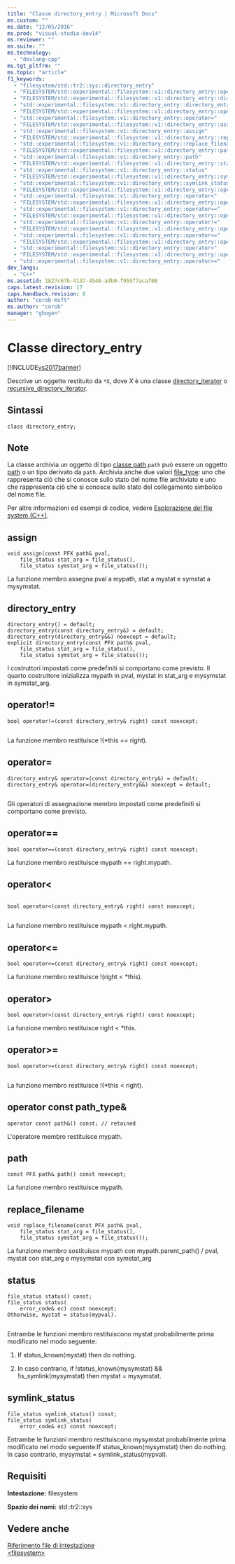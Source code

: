 ```yaml
---
title: "Classe directory_entry | Microsoft Docs"
ms.custom: ""
ms.date: "12/05/2016"
ms.prod: "visual-studio-dev14"
ms.reviewer: ""
ms.suite: ""
ms.technology: 
  - "devlang-cpp"
ms.tgt_pltfrm: ""
ms.topic: "article"
f1_keywords: 
  - "filesystem/std::tr2::sys::directory_entry"
  - "FILESYSTEM/std::experimental::filesystem::v1::directory_entry::operator const std::experimental::filesystem::v1::path &"
  - "FILESYSTEM/std::experimental::filesystem::v1::directory_entry::directory_entry"
  - "std::experimental::filesystem::v1::directory_entry::directory_entry"
  - "FILESYSTEM/std::experimental::filesystem::v1::directory_entry::operator="
  - "std::experimental::filesystem::v1::directory_entry::operator="
  - "FILESYSTEM/std::experimental::filesystem::v1::directory_entry::assign"
  - "std::experimental::filesystem::v1::directory_entry::assign"
  - "FILESYSTEM/std::experimental::filesystem::v1::directory_entry::replace_filename"
  - "std::experimental::filesystem::v1::directory_entry::replace_filename"
  - "FILESYSTEM/std::experimental::filesystem::v1::directory_entry::path"
  - "std::experimental::filesystem::v1::directory_entry::path"
  - "FILESYSTEM/std::experimental::filesystem::v1::directory_entry::status"
  - "std::experimental::filesystem::v1::directory_entry::status"
  - "FILESYSTEM/std::experimental::filesystem::v1::directory_entry::symlink_status"
  - "std::experimental::filesystem::v1::directory_entry::symlink_status"
  - "FILESYSTEM/std::experimental::filesystem::v1::directory_entry::operator<"
  - "std::experimental::filesystem::v1::directory_entry::operator<"
  - "FILESYSTEM/std::experimental::filesystem::v1::directory_entry::operator=="
  - "std::experimental::filesystem::v1::directory_entry::operator=="
  - "FILESYSTEM/std::experimental::filesystem::v1::directory_entry::operator!="
  - "std::experimental::filesystem::v1::directory_entry::operator!="
  - "FILESYSTEM/std::experimental::filesystem::v1::directory_entry::operator<="
  - "std::experimental::filesystem::v1::directory_entry::operator<="
  - "FILESYSTEM/std::experimental::filesystem::v1::directory_entry::operator>"
  - "std::experimental::filesystem::v1::directory_entry::operator>"
  - "FILESYSTEM/std::experimental::filesystem::v1::directory_entry::operator>="
  - "std::experimental::filesystem::v1::directory_entry::operator>="
dev_langs: 
  - "C++"
ms.assetid: 1827c67b-4137-4548-adb0-f955f7acaf08
caps.latest.revision: 17
caps.handback.revision: 8
author: "corob-msft"
ms.author: "corob"
manager: "ghogen"
---
```

# Classe directory_entry
[!INCLUDE[vs2017banner](../assembler/inline/includes/vs2017banner.md)]

Descrive un oggetto restituito da `*X`, dove *X* è una classe [directory\_iterator](../standard-library/directory-iterator-class.md) o [recursive\_directory\_iterator](../standard-library/recursive-directory-iterator-class.md).  
  
## Sintassi  
  
```  
class directory_entry;  
```  
  
## Note  
 La classe archivia un oggetto di tipo [classe path](../standard-library/path-class-cpp-standard-template-library.md).`path` può essere un oggetto [path](../standard-library/path-class-cpp-standard-template-library.md) o un tipo derivato da `path`. Archivia anche due valori [file\_type](../Topic/file_type%20Enumeration.md): uno che rappresenta ciò che si conosce sullo stato del nome file archiviato e uno che rappresenta ciò che si conosce sullo stato del collegamento simbolico del nome file.  
  
 Per altre informazioni ed esempi di codice, vedere [Esplorazione del file system \(C\+\+\)](../standard-library/file-system-navigation.md).  
  
## assign  
  
```  
void assign(const PFX path& pval,  
    file_status stat_arg = file_status(),  
    file_status symstat_arg = file_status());  
```  
  
 La funzione membro assegna pval a mypath, stat a mystat e symstat a mysymstat.  
  
## directory\_entry  
  
```  
directory_entry() = default;  
directory_entry(const directory_entry&) = default;  
directory_entry(directory_entry&&) noexcept = default;  
explicit directory_entry(const PFX path& pval,  
    file_status stat_arg = file_status(),  
    file_status symstat_arg = file_status());  
```  
  
 I costruttori impostati come predefiniti si comportano come previsto. Il quarto costruttore inizializza mypath in pval, mystat in stat\_arg e mysymstat in symstat\_arg.  
  
## operator\!\=  
  
```  
bool operator!=(const directory_entry& right) const noexcept;  
  
```  
  
 La funzione membro restituisce \!\(\*this \=\= right\).  
  
## operator\=  
  
```  
directory_entry& operator=(const directory_entry&) = default;  
directory_entry& operator=(directory_entry&&) noexcept = default;  
  
```  
  
 Gli operatori di assegnazione membro impostati come predefiniti si comportano come previsto.  
  
## operator\=\=  
  
```  
bool operator==(const directory_entry& right) const noexcept;  
```  
  
 La funzione membro restituisce mypath \=\= right.mypath.  
  
## operator\<  
  
```  
  
bool operator<(const directory_entry& right) const noexcept;  
  
```  
  
 La funzione membro restituisce mypath \< right.mypath.  
  
## operator\<\=  
  
```  
bool operator<=(const directory_entry& right) const noexcept;  
```  
  
 La funzione membro restituisce \!\(right \< \*this\).  
  
## operator\>  
  
```  
bool operator>(const directory_entry& right) const noexcept;  
```  
  
 La funzione membro restituisce right \< \*this.  
  
## operator\>\=  
  
```  
bool operator>=(const directory_entry& right) const noexcept;  
  
```  
  
 La funzione membro restituisce \!\(\*this \< right\).  
  
## operator const path\_type&  
  
```  
operator const path&() const; // retained  
```  
  
 L'operatore membro restituisce mypath.  
  
## path  
  
```  
const PFX path& path() const noexcept;  
```  
  
 La funzione membro restituisce mypath.  
  
## replace\_filename  
  
```  
void replace_filename(const PFX path& pval,  
    file_status stat_arg = file_status(),  
    file_status symstat_arg = file_status());  
```  
  
 La funzione membro sostituisce mypath con mypath.parent\_path\(\) \/ pval, mystat con stat\_arg e mysymstat con symstat\_arg  
  
## status  
  
```  
file_status status() const;  
file_status status(  
    error_code& ec) const noexcept;  
Otherwise, mystat = status(mypval).  
  
```  
  
 Entrambe le funzioni membro restituiscono mystat probabilmente prima modificato nel modo seguente:  
  
1.  If status\_known\(mystat\) then do nothing.  
  
2.  In caso contrario, if \!status\_known\(mysymstat\) && \!is\_symlink\(mysymstat\) then mystat \= mysymstat.  
  
## symlink\_status  
  
```  
file_status symlink_status() const;  
file_status symlink_status(  
    error_code& ec) const noexcept;  
```  
  
 Entrambe le funzioni membro restituiscono mysymstat probabilmente prima modificato nel modo seguente:If status\_known\(mysymstat\) then do nothing. In caso contrario, mysymstat \= symlink\_status\(mypval\).  
  
## Requisiti  
 **Intestazione:** filesystem  
  
 **Spazio dei nomi:** std::tr2::sys  
  
## Vedere anche  
 [Riferimento file di intestazione](../standard-library/cpp-standard-library-header-files.md)   
 [\<filesystem\>](../standard-library/filesystem.md)